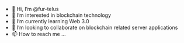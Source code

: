 - 👋 Hi, I’m @fur-telus
- 👀 I’m interested in blockchain technology
- 🌱 I’m currently learning Web 3.0
- 💞️ I’m looking to collaborate on blockchain related server applications  
- 📫 How to reach me ...

<!---
fur-telus/fur-telus is a ✨ special ✨ repository because its `README.md` (this file) appears on your GitHub profile.
You can click the Preview link to take a look at your changes.
--->

